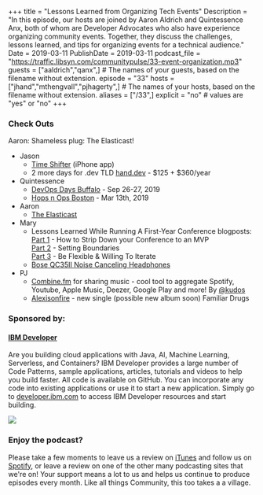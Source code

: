 +++
title = "Lessons Learned from Organizing Tech Events"
Description = "In this episode, our hosts are joined by Aaron Aldrich and Quintessence Anx, both of whom are Developer Advocates who also have experience organizing community events. Together, they discuss the challenges, lessons learned, and tips for organizing events for a technical audience."
Date = 2019-03-11
PublishDate = 2019-03-11
podcast_file = "https://traffic.libsyn.com/communitypulse/33-event-organization.mp3"
guests = ["aaldrich","qanx",] # The names of your guests, based on the filename without extension.
episode = "33"
hosts = ["jhand","mthengvall","pjhagerty",] # The names of your hosts, based on the filename without extension.
aliases = ["/33",]
explicit = "no" # values are "yes" or "no"
+++
### Check Outs


Aaron:
Shameless plug: The Elasticast!


* Jason
  * [Time Shifter](https://play.google.com/store/apps/details?id=com.timeshifter.timeshifter&hl=en_US) (iPhone app)  
  * 2 more days for .dev TLD [hand.dev](http://hand.dev) - $125 + $360/year
* Quintessence
  * [DevOps Days Buffalo](https://www.devopsdays.org/events/2019-buffalo/welcome/) - Sep 26-27, 2019
  * [Hops n Ops Boston](https://go.threatstack.com/hops-n-ops-meetup.html) - Mar 13th, 2019
* Aaron
  * [The Elasticast](https://theelasticast.com/)
* Mary
  * Lessons Learned While Running A First-Year Conference blogposts:
  [Part 1](https://www.marythengvall.com/blog/2019/1/25/redeploy-retrospective-lessons-volunteer-run-conference) - How to Strip Down your Conference to an MVP  
  [Part 2](https://www.marythengvall.com/blog/2019/2/14/lessons-learned-while-running-a-first-year-conference-part-2-setting-boundaries) - Setting Boundaries  
  [Part 3](https://www.marythengvall.com/blog/2019/3/3/lessons-learned-while-running-a-first-year-conference-part-3-be-flexible-willing-to-iterate) - Be Flexible & Willing To Iterate  
  * [Bose QC35II Noise Canceling Headphones](https://amzn.to/2XSPVIg)
* PJ
  * [Combine.fm](https://combine.fm/) for sharing music - cool tool to aggregate Spotify, Youtube, Apple Music, Deezer, Google Play and more! By [@kudos](https://twitter.com/kudos)  
  * [Alexisonfire](https://combine.fm/spotify/album/6Cvt8vsgpxQ5DRG0nqW25B) - new single (possible new album soon) Familiar Drugs


### Sponsored by:
#### **[IBM Developer](https://developer.ibm.com/)**

Are you building cloud applications with Java, AI, Machine Learning, Serverless, and Containers? IBM Developer provides a large number of Code Patterns, sample applications, articles, tutorials and videos to help you build faster. All code is available on GitHub. You can incorporate any code into existing applications or use it to start a new application. Simply go to [developer.ibm.com](https://developer.ibm.com) to access IBM Developer resources and start building.

![](https://pbs.twimg.com/profile_images/1034839332605972480/9xT-TdbW_400x400.jpg)

### Enjoy the podcast?
Please take a few moments to leave us a review on [iTunes](https://itunes.apple.com/us/podcast/community-pulse/id1218368182?mt=2) and follow us on [Spotify](https://open.spotify.com/show/3I7g5WfMSgpWu38zZMjet?si=565TMb81SaWwrJYbAIeOxQ), or leave a review on one of the other many podcasting sites that we're on! Your support means a lot to us and helps us continue to produce episodes every month. Like all things Community, this too takes a a village.
